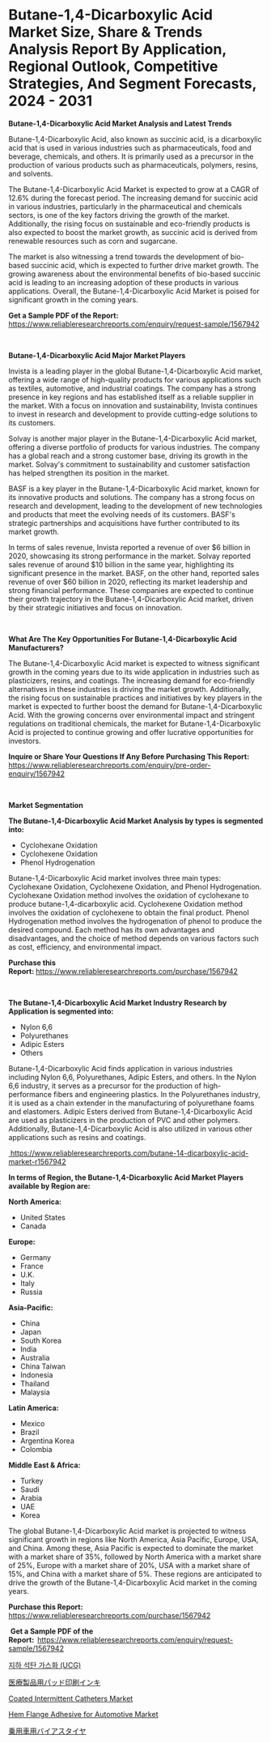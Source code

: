 <p><h1>Butane-1,4-Dicarboxylic Acid Market Size, Share & Trends Analysis Report By Application, Regional Outlook, Competitive Strategies, And Segment Forecasts, 2024 - 2031</h1></p><p><strong>Butane-1,4-Dicarboxylic Acid Market Analysis and Latest Trends</strong></p>
<p><p>Butane-1,4-Dicarboxylic Acid, also known as succinic acid, is a dicarboxylic acid that is used in various industries such as pharmaceuticals, food and beverage, chemicals, and others. It is primarily used as a precursor in the production of various products such as pharmaceuticals, polymers, resins, and solvents.</p><p>The Butane-1,4-Dicarboxylic Acid Market is expected to grow at a CAGR of 12.6% during the forecast period. The increasing demand for succinic acid in various industries, particularly in the pharmaceutical and chemicals sectors, is one of the key factors driving the growth of the market. Additionally, the rising focus on sustainable and eco-friendly products is also expected to boost the market growth, as succinic acid is derived from renewable resources such as corn and sugarcane.</p><p>The market is also witnessing a trend towards the development of bio-based succinic acid, which is expected to further drive market growth. The growing awareness about the environmental benefits of bio-based succinic acid is leading to an increasing adoption of these products in various applications. Overall, the Butane-1,4-Dicarboxylic Acid Market is poised for significant growth in the coming years.</p></p>
<p><strong>Get a Sample PDF of the Report:&nbsp;</strong> <a href="https://www.reliableresearchreports.com/enquiry/request-sample/1567942">https://www.reliableresearchreports.com/enquiry/request-sample/1567942</a></p>
<p>&nbsp;</p>
<p><strong>Butane-1,4-Dicarboxylic Acid Major Market Players</strong></p>
<p><p>Invista is a leading player in the global Butane-1,4-Dicarboxylic Acid market, offering a wide range of high-quality products for various applications such as textiles, automotive, and industrial coatings. The company has a strong presence in key regions and has established itself as a reliable supplier in the market. With a focus on innovation and sustainability, Invista continues to invest in research and development to provide cutting-edge solutions to its customers.</p><p>Solvay is another major player in the Butane-1,4-Dicarboxylic Acid market, offering a diverse portfolio of products for various industries. The company has a global reach and a strong customer base, driving its growth in the market. Solvay's commitment to sustainability and customer satisfaction has helped strengthen its position in the market.</p><p>BASF is a key player in the Butane-1,4-Dicarboxylic Acid market, known for its innovative products and solutions. The company has a strong focus on research and development, leading to the development of new technologies and products that meet the evolving needs of its customers. BASF's strategic partnerships and acquisitions have further contributed to its market growth.</p><p>In terms of sales revenue, Invista reported a revenue of over $6 billion in 2020, showcasing its strong performance in the market. Solvay reported sales revenue of around $10 billion in the same year, highlighting its significant presence in the market. BASF, on the other hand, reported sales revenue of over $60 billion in 2020, reflecting its market leadership and strong financial performance. These companies are expected to continue their growth trajectory in the Butane-1,4-Dicarboxylic Acid market, driven by their strategic initiatives and focus on innovation.</p></p>
<p>&nbsp;</p>
<p><strong>What Are The Key Opportunities For Butane-1,4-Dicarboxylic Acid Manufacturers?</strong></p>
<p><p>The Butane-1,4-Dicarboxylic Acid market is expected to witness significant growth in the coming years due to its wide application in industries such as plasticizers, resins, and coatings. The increasing demand for eco-friendly alternatives in these industries is driving the market growth. Additionally, the rising focus on sustainable practices and initiatives by key players in the market is expected to further boost the demand for Butane-1,4-Dicarboxylic Acid. With the growing concerns over environmental impact and stringent regulations on traditional chemicals, the market for Butane-1,4-Dicarboxylic Acid is projected to continue growing and offer lucrative opportunities for investors.</p></p>
<p><strong>Inquire or Share Your Questions If Any Before Purchasing This Report:</strong> <a href="https://www.reliableresearchreports.com/enquiry/pre-order-enquiry/1567942">https://www.reliableresearchreports.com/enquiry/pre-order-enquiry/1567942</a></p>
<p>&nbsp;</p>
<p><strong>Market Segmentation</strong></p>
<p><strong>The Butane-1,4-Dicarboxylic Acid Market Analysis by types is segmented into:</strong></p>
<p><ul><li>Cyclohexane Oxidation</li><li>Cyclohexene Oxidation</li><li>Phenol Hydrogenation</li></ul></p>
<p><p>Butane-1,4-Dicarboxylic Acid market involves three main types: Cyclohexane Oxidation, Cyclohexene Oxidation, and Phenol Hydrogenation. Cyclohexane Oxidation method involves the oxidation of cyclohexane to produce butane-1,4-dicarboxylic acid. Cyclohexene Oxidation method involves the oxidation of cyclohexene to obtain the final product. Phenol Hydrogenation method involves the hydrogenation of phenol to produce the desired compound. Each method has its own advantages and disadvantages, and the choice of method depends on various factors such as cost, efficiency, and environmental impact.</p></p>
<p><strong>Purchase this Report:&nbsp;</strong><a href="https://www.reliableresearchreports.com/purchase/1567942">https://www.reliableresearchreports.com/purchase/1567942</a></p>
<p>&nbsp;</p>
<p><strong>The Butane-1,4-Dicarboxylic Acid Market Industry Research by Application is segmented into:</strong></p>
<p><ul><li>Nylon 6,6</li><li>Polyurethanes</li><li>Adipic Esters</li><li>Others</li></ul></p>
<p><p>Butane-1,4-Dicarboxylic Acid finds application in various industries including Nylon 6,6, Polyurethanes, Adipic Esters, and others. In the Nylon 6,6 industry, it serves as a precursor for the production of high-performance fibers and engineering plastics. In the Polyurethanes industry, it is used as a chain extender in the manufacturing of polyurethane foams and elastomers. Adipic Esters derived from Butane-1,4-Dicarboxylic Acid are used as plasticizers in the production of PVC and other polymers. Additionally, Butane-1,4-Dicarboxylic Acid is also utilized in various other applications such as resins and coatings.</p></p>
<p><a href="https://www.reliableresearchreports.com/butane-14-dicarboxylic-acid-market-r1567942">&nbsp;https://www.reliableresearchreports.com/butane-14-dicarboxylic-acid-market-r1567942</a></p>
<p><strong>In terms of Region, the Butane-1,4-Dicarboxylic Acid Market Players available by Region are:</strong></p>
<p>
    <p> <strong> North America: </strong>
        <ul>
            <li>United States</li>
            <li>Canada</li>
        </ul>
        </p> 
    <p> <strong> Europe: </strong>
        <ul>
            <li>Germany</li>
            <li>France</li>
            <li>U.K.</li>
            <li>Italy</li>
            <li>Russia</li>
        </ul>
        </p> 
    <p> <strong> Asia-Pacific: </strong>
        <ul>
            <li>China</li>
            <li>Japan</li>
            <li>South Korea</li>
            <li>India</li>
            <li>Australia</li>
            <li>China Taiwan</li>
            <li>Indonesia</li>
            <li>Thailand</li>
            <li>Malaysia</li>
        </ul>
        </p> 
    <p> <strong> Latin America: </strong>
        <ul>
            <li>Mexico</li>
            <li>Brazil</li>
            <li>Argentina Korea</li>
            <li>Colombia</li>
        </ul>
        </p> 
    <p> <strong> Middle East & Africa: </strong>
        <ul>
            <li>Turkey</li>
            <li>Saudi</li>
            <li>Arabia</li>
            <li>UAE</li>
            <li>Korea</li>
        </ul>
    </p>
    </p>
<p><p>The global Butane-1,4-Dicarboxylic Acid market is projected to witness significant growth in regions like North America, Asia Pacific, Europe, USA, and China. Among these, Asia Pacific is expected to dominate the market with a market share of 35%, followed by North America with a market share of 25%, Europe with a market share of 20%, USA with a market share of 15%, and China with a market share of 5%. These regions are anticipated to drive the growth of the Butane-1,4-Dicarboxylic Acid market in the coming years.</p></p>
<p><strong>Purchase this Report: </strong><a href="https://www.reliableresearchreports.com/purchase/1567942">https://www.reliableresearchreports.com/purchase/1567942</a></p>
<p>&nbsp;<strong>Get a Sample PDF of the Report:&nbsp;&nbsp;</strong><a href="https://www.reliableresearchreports.com/enquiry/request-sample/1567942">https://www.reliableresearchreports.com/enquiry/request-sample/1567942</a></p>
<p><strong></strong></p>
<p><p><a href="https://github.com/alfitoms13/Market-Research-Report-List-1/blob/main/411622083399.md">지하 석탄 가스화 (UCG)</a></p><p><a href="https://github.com/nxboeu02965442/Market-Research-Report-List-2/blob/main/974897398111.md">医療製品用パッド印刷インキ</a></p><p><a href="https://www.linkedin.com/pulse/coated-intermittent-catheters-market-exploring-share-trends-future-41xve">Coated Intermittent Catheters Market</a></p><p><a href="https://www.linkedin.com/pulse/hem-flange-adhesive-automotive-market-furnishes-information-xnghe">Hem Flange Adhesive for Automotive Market</a></p><p><a href="https://medium.com/@s.guest01/%E4%B9%97%E7%94%A8%E8%BB%8A%E7%94%A8%E3%83%90%E3%82%A4%E3%83%A4%E3%82%B9%E3%82%BF%E3%82%A4%E3%83%A4%E5%B8%82%E5%A0%B4-%E6%88%90%E5%8A%9F%E3%81%99%E3%82%8B%E3%83%93%E3%82%B8%E3%83%8D%E3%82%B9%E6%88%A6%E7%95%A5%E3%81%AE%E9%8D%B52031%E5%B9%B4%E3%81%BE%E3%81%A7%E3%81%AE%E4%BA%88%E6%B8%AC-b2b1939a05cc">乗用車用バイアスタイヤ</a></p></p>